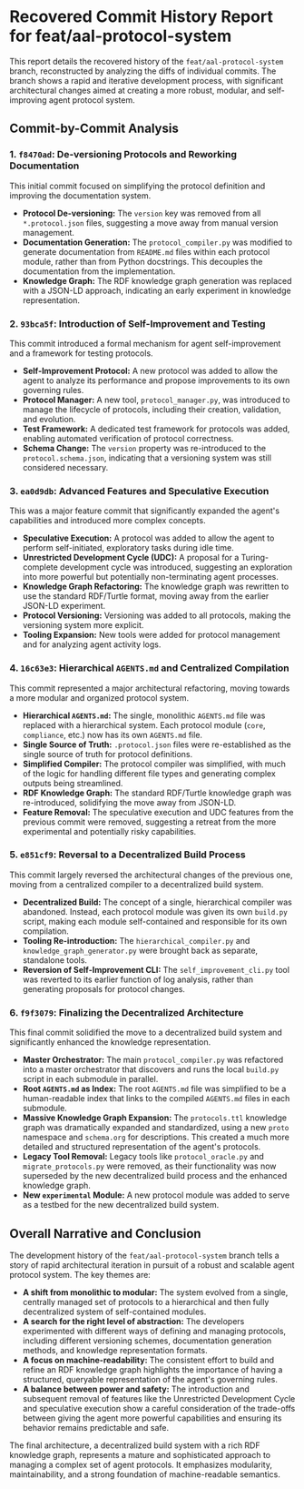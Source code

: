 # Recovered Commit History Report for feat/aal-protocol-system

This report details the recovered history of the `feat/aal-protocol-system` branch, reconstructed by analyzing the diffs of individual commits. The branch shows a rapid and iterative development process, with significant architectural changes aimed at creating a more robust, modular, and self-improving agent protocol system.

## Commit-by-Commit Analysis

### 1. `f8470ad`: De-versioning Protocols and Reworking Documentation

This initial commit focused on simplifying the protocol definition and improving the documentation system.

-   **Protocol De-versioning:** The `version` key was removed from all `*.protocol.json` files, suggesting a move away from manual version management.
-   **Documentation Generation:** The `protocol_compiler.py` was modified to generate documentation from `README.md` files within each protocol module, rather than from Python docstrings. This decouples the documentation from the implementation.
-   **Knowledge Graph:** The RDF knowledge graph generation was replaced with a JSON-LD approach, indicating an early experiment in knowledge representation.

### 2. `93bca5f`: Introduction of Self-Improvement and Testing

This commit introduced a formal mechanism for agent self-improvement and a framework for testing protocols.

-   **Self-Improvement Protocol:** A new protocol was added to allow the agent to analyze its performance and propose improvements to its own governing rules.
-   **Protocol Manager:** A new tool, `protocol_manager.py`, was introduced to manage the lifecycle of protocols, including their creation, validation, and evolution.
-   **Test Framework:** A dedicated test framework for protocols was added, enabling automated verification of protocol correctness.
-   **Schema Change:** The `version` property was re-introduced to the `protocol.schema.json`, indicating that a versioning system was still considered necessary.

### 3. `ea0d9db`: Advanced Features and Speculative Execution

This was a major feature commit that significantly expanded the agent's capabilities and introduced more complex concepts.

-   **Speculative Execution:** A protocol was added to allow the agent to perform self-initiated, exploratory tasks during idle time.
-   **Unrestricted Development Cycle (UDC):** A proposal for a Turing-complete development cycle was introduced, suggesting an exploration into more powerful but potentially non-terminating agent processes.
-   **Knowledge Graph Refactoring:** The knowledge graph was rewritten to use the standard RDF/Turtle format, moving away from the earlier JSON-LD experiment.
-   **Protocol Versioning:** Versioning was added to all protocols, making the versioning system more explicit.
-   **Tooling Expansion:** New tools were added for protocol management and for analyzing agent activity logs.

### 4. `16c63e3`: Hierarchical `AGENTS.md` and Centralized Compilation

This commit represented a major architectural refactoring, moving towards a more modular and organized protocol system.

-   **Hierarchical `AGENTS.md`:** The single, monolithic `AGENTS.md` file was replaced with a hierarchical system. Each protocol module (`core`, `compliance`, etc.) now has its own `AGENTS.md` file.
-   **Single Source of Truth:** `.protocol.json` files were re-established as the single source of truth for protocol definitions.
-   **Simplified Compiler:** The protocol compiler was simplified, with much of the logic for handling different file types and generating complex outputs being streamlined.
-   **RDF Knowledge Graph:** The standard RDF/Turtle knowledge graph was re-introduced, solidifying the move away from JSON-LD.
-   **Feature Removal:** The speculative execution and UDC features from the previous commit were removed, suggesting a retreat from the more experimental and potentially risky capabilities.

### 5. `e851cf9`: Reversal to a Decentralized Build Process

This commit largely reversed the architectural changes of the previous one, moving from a centralized compiler to a decentralized build system.

-   **Decentralized Build:** The concept of a single, hierarchical compiler was abandoned. Instead, each protocol module was given its own `build.py` script, making each module self-contained and responsible for its own compilation.
-   **Tooling Re-introduction:** The `hierarchical_compiler.py` and `knowledge_graph_generator.py` were brought back as separate, standalone tools.
-   **Reversion of Self-Improvement CLI:** The `self_improvement_cli.py` tool was reverted to its earlier function of log analysis, rather than generating proposals for protocol changes.

### 6. `f9f3079`: Finalizing the Decentralized Architecture

This final commit solidified the move to a decentralized build system and significantly enhanced the knowledge representation.

-   **Master Orchestrator:** The main `protocol_compiler.py` was refactored into a master orchestrator that discovers and runs the local `build.py` script in each submodule in parallel.
-   **Root `AGENTS.md` as Index:** The root `AGENTS.md` file was simplified to be a human-readable index that links to the compiled `AGENTS.md` files in each submodule.
-   **Massive Knowledge Graph Expansion:** The `protocols.ttl` knowledge graph was dramatically expanded and standardized, using a new `proto` namespace and `schema.org` for descriptions. This created a much more detailed and structured representation of the agent's protocols.
-   **Legacy Tool Removal:** Legacy tools like `protocol_oracle.py` and `migrate_protocols.py` were removed, as their functionality was now superseded by the new decentralized build process and the enhanced knowledge graph.
-   **New `experimental` Module:** A new protocol module was added to serve as a testbed for the new decentralized build system.

## Overall Narrative and Conclusion

The development history of the `feat/aal-protocol-system` branch tells a story of rapid architectural iteration in pursuit of a robust and scalable agent protocol system. The key themes are:

-   **A shift from monolithic to modular:** The system evolved from a single, centrally managed set of protocols to a hierarchical and then fully decentralized system of self-contained modules.
-   **A search for the right level of abstraction:** The developers experimented with different ways of defining and managing protocols, including different versioning schemes, documentation generation methods, and knowledge representation formats.
-   **A focus on machine-readability:** The consistent effort to build and refine an RDF knowledge graph highlights the importance of having a structured, queryable representation of the agent's governing rules.
-   **A balance between power and safety:** The introduction and subsequent removal of features like the Unrestricted Development Cycle and speculative execution show a careful consideration of the trade-offs between giving the agent more powerful capabilities and ensuring its behavior remains predictable and safe.

The final architecture, a decentralized build system with a rich RDF knowledge graph, represents a mature and sophisticated approach to managing a complex set of agent protocols. It emphasizes modularity, maintainability, and a strong foundation of machine-readable semantics.
